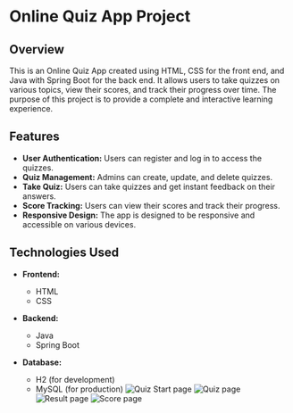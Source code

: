 # Online Quiz App Project

## Overview
This is an Online Quiz App created using HTML, CSS for the front end, and Java with Spring Boot for the back end. It allows users to take quizzes on
various topics, view their scores, and track their progress over time. The purpose of this project is to provide a complete and interactive learning
experience.

## Features
- **User Authentication:** Users can register and log in to access the quizzes.
- **Quiz Management:** Admins can create, update, and delete quizzes.
- **Take Quiz:** Users can take quizzes and get instant feedback on their answers.
- **Score Tracking:** Users can view their scores and track their progress.
- **Responsive Design:** The app is designed to be responsive and accessible on various devices.

## Technologies Used
- **Frontend:**
  - HTML
  - CSS
  
- **Backend:**
  - Java
  - Spring Boot
- **Database:**
  - H2 (for development)
  - MySQL (for production)
![Quiz Start page](https://github.com/user-attachments/assets/fc389ed8-f157-4beb-9bee-6050ffb2a0c3)
![Quiz page](https://github.com/user-attachments/assets/4aa80161-cedf-4764-8c85-deb7f63c64e8)
![Result page](https://github.com/user-attachments/assets/d4f91307-4733-479e-81ca-50cf134a9e58)
![Score page](https://github.com/user-attachments/assets/af944012-afd7-472b-ba05-a790bab42960)
